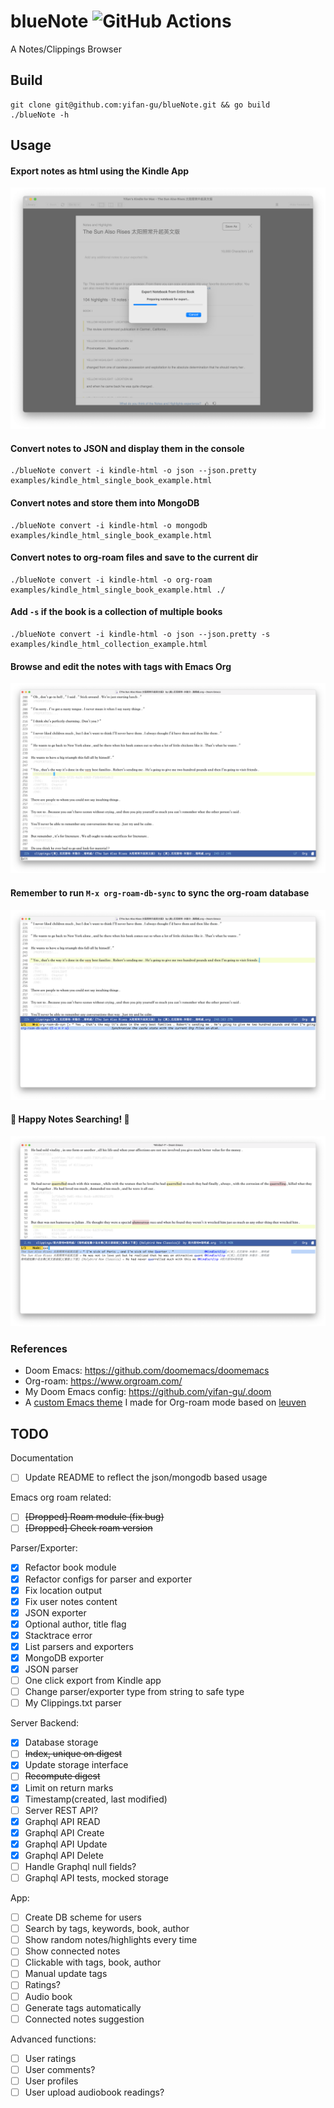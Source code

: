 blueNote ![GitHub Actions](https://github.com/yifan-gu/blueNote/actions/workflows/go.yml/badge.svg)
============
A Notes/Clippings Browser


## Build

```
git clone git@github.com:yifan-gu/blueNote.git && go build
./blueNote -h
```

## Usage

#### Export notes as html using the Kindle App
![Export Notes From Kindle App](screenshots/export-notes-from-kindle-app.png)


#### Convert notes to JSON and display them in the console
```
./blueNote convert -i kindle-html -o json --json.pretty examples/kindle_html_single_book_example.html
```

#### Convert notes and store them into MongoDB
```
./blueNote convert -i kindle-html -o mongodb examples/kindle_html_single_book_example.html
```

#### Convert notes to org-roam files and save to the current dir
```
./blueNote convert -i kindle-html -o org-roam examples/kindle_html_single_book_example.html ./
```

#### Add `-s` if the book is a collection of multiple books
```
./blueNote convert -i kindle-html -o json --json.pretty -s examples/kindle_html_collection_example.html
```

#### Browse and edit the notes with tags with Emacs Org
![View and Edit Notes in Emacs Org-roam](screenshots/view-notes-with-emacs-org-roam.png)

#### Remember to run `M-x org-roam-db-sync` to sync the org-roam database
![Run org-roam-db-sync](screenshots/org-roam-db-sync.png)

#### 📖 Happy Notes Searching! 📖
![Search for Notes in Emacs Org-roam](screenshots/search-keywords-with-emacs-org-roam.png)


### References

- Doom Emacs: https://github.com/doomemacs/doomemacs
- Org-roam: https://www.orgroam.com/
- My Doom Emacs config: https://github.com/yifan-gu/.doom
- A [custom Emacs theme](https://github.com/yifan-gu/.doom/blob/master/themes/org-leuven-theme.el) I made for Org-roam mode based on [leuven](https://github.com/fniessen/emacs-leuven-theme)


## TODO
Documentation
- [ ] Update README to reflect the json/mongodb based usage

Emacs org roam related:
- [ ] <s>[Dropped] Roam module (fix bug)</s>
- [ ] <s>[Dropped] Check roam version</s>

Parser/Exporter:
- [x] Refactor book module
- [x] Refactor configs for parser and exporter
- [x] Fix location output
- [x] Fix user notes content
- [x] JSON exporter
- [x] Optional author, title flag
- [x] Stacktrace error
- [x] List parsers and exporters
- [x] MongoDB exporter
- [x] JSON parser
- [ ] One click export from Kindle app
- [ ] Change parser/exporter type from string to safe type
- [ ] My Clippings.txt parser

Server Backend:
- [x] Database storage
- [ ] <s>Index, unique on digest</s>
- [x] Update storage interface
- [ ] <s>Recompute digest</s>
- [x] Limit on return marks
- [x] Timestamp(created, last modified)
- [ ] Server REST API?
- [x] Graphql API READ
- [x] Graphql API Create
- [x] Graphql API Update
- [x] Graphql API Delete
- [ ] Handle Graphql null fields?
- [ ] Graphql API tests, mocked storage

App:
- [ ] Create DB scheme for users
- [ ] Search by tags, keywords, book, author
- [ ] Show random notes/highlights every time
- [ ] Show connected notes
- [ ] Clickable with tags, book, author
- [ ] Manual update tags
- [ ] Ratings?
- [ ] Audio book
- [ ] Generate tags automatically
- [ ] Connected notes suggestion

Advanced functions:
- [ ] User ratings
- [ ] User comments?
- [ ] User profiles
- [ ] User upload audiobook readings?
